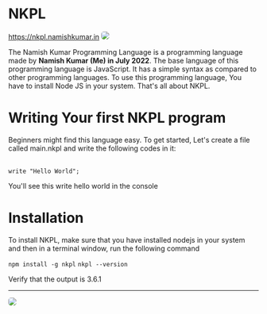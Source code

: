 # NKPL
<a href="https://nkpl.namishkumar.in">https://nkpl.namishkumar.in</a>
<img src="https://namishkumar.in/storage/20220812_155835_0000.png" style="border-radius:5px;">
<p>The Namish Kumar Programming Language is a programming language made by <b>Namish Kumar (Me) in July 2022</b>. The base language of this programming language is JavaScript. It has a simple syntax as compared to other programming languages. To use this programming language, You have to install Node JS in your system. That's all about NKPL.</p>
<h1>Writing Your first NKPL program</h1>
<p>Beginners might find this language easy. To get started, Let's create a file called main.nkpl and write the following codes in it:</p>
<br>
<code>write "Hello World";</code>
<br>
<p>You'll see this write hello world in the console</p>
<h1>Installation</h1>
<p>To install NKPL, make sure that you have installed nodejs in your system and then in a terminal window, run the following command</p>
<code>npm install -g nkpl</code>
<code>nkpl --version</code>
<p>Verify that the output is 3.6.1</p>
<hr>
<img src="https://namishkumar.in/storage/20220730_221140_0000.png" style="border-radius:5px;">
